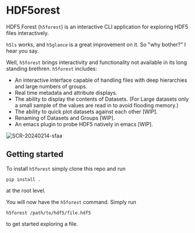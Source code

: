 # HDF5orest
HDF5 Forest (`h5forest`) is an interactive CLI application for exploring HDF5 files interactively.

`h5ls` works, and `h5glance` is a great improvement on it. So "why bother?" I hear you say. 

Well, `h5forest` brings interactivity and functionality not available in its long standing brethren. `h5forest` includes:

- An interactive interface capable of handling files with deep hierarchies and large numbers of groups.
- Real time metadata and attribute displays.
- The ability to display the contents of Datasets. (For Large datasets only a small sample of the values are read in to avoid flooding memory.)
- The ability to quick plot datasets against each other [WIP].
- Renaming of Datasets and Groups [WIP].
- An emacs plugin to probe HDF5 natively in emacs [WIP].

![SCR-20240214-sfaa](https://github.com/WillJRoper/HDF5orest/assets/40025495/711ccd02-a3c0-479f-831a-9f26018ad708)

## Getting started

To install `h5forest` simply clone this repo and run

```
pip install .
```

at the root level.

You will now have the `h5forest` command. Simply run

```
h5forest /path/to/hdf5/file.hdf5
```

to get started exploring a file.


